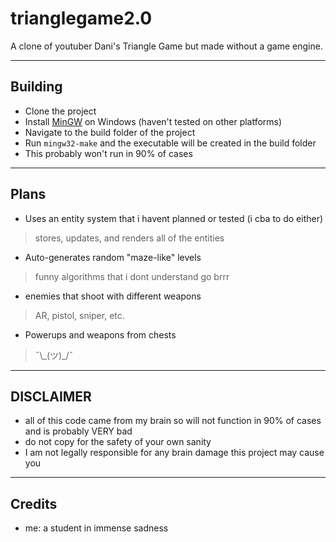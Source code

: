 
# trianglegame2.0

A clone of youtuber Dani's Triangle Game but made without a game engine.
___

## Building

- Clone the project
- Install [MinGW](https://www.mingw-w64.org/downloads/ 'Download MinGW') on Windows (haven't tested on other platforms)
- Navigate to the build folder of the project
- Run `mingw32-make` and the executable will be created in the build folder 
- This probably won't run in 90% of cases

___

## Plans

- Uses an entity system that i havent planned or tested (i cba to do either)
> stores, updates, and renders all of the entities 
- Auto-generates random "maze-like" levels
> funny algorithms that i dont understand go brrr
- enemies that shoot with different weapons
> AR, pistol, sniper, etc.
- Powerups and weapons from chests
> ¯\\\_(ツ)_/¯

___

## DISCLAIMER

- all of this code came from my brain so will not function in 90% of cases and is probably VERY bad
- do not copy for the safety of your own sanity
- I am not legally responsible for any brain damage this project may cause you
___

## Credits

- me: a student in immense sadness
